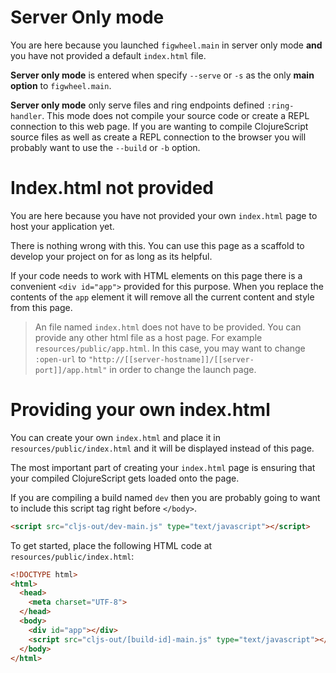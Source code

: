 # Server Only mode

You are here because you launched `figwheel.main` in server only mode
**and** you have not provided a default `index.html` file.

**Server only mode** is entered when specify `--serve` or
`-s` as the only **main option** to `figwheel.main`.

**Server only mode** only serve files and ring endpoints defined
`:ring-handler`. This mode does not compile your source code or create
a REPL connection to this web page. If you are wanting to compile
ClojureScript source files as well as create a REPL connection to the
browser you will probably want to use the `--build` or `-b` option.

# Index.html not provided

You are here because you have not provided your own `index.html` page
to host your application yet.

There is nothing wrong with this. You can use this page as a scaffold
to develop your project on for as long as its helpful.

If your code needs to work with HTML elements on this page there is a
convenient `<div id="app">` provided for this purpose. When you
replace the contents of the `app` element it will remove all the
current content and style from this page.

> An file named `index.html` does not have to be provided. You can
> provide any other html file as a host page. For example
> `resources/public/app.html`. In this case, you may want to change
> `:open-url` to
> `"http://[[server-hostname]]/[[server-port]]/app.html"` in order to
> change the launch page.

# Providing your own index.html

You can create your own `index.html` and place it in
`resources/public/index.html` and it will be displayed instead of this
page.

The most important part of creating your `index.html` page is ensuring
that your compiled ClojureScript gets loaded onto the page.

If you are compiling a build named `dev` then you are probably going
to want to include this script tag right before `</body>`.

```html
<script src="cljs-out/dev-main.js" type="text/javascript"></script>
```

To get started, place the following HTML code at `resources/public/index.html`:

```html
<!DOCTYPE html>
<html>
  <head>
    <meta charset="UTF-8">
  </head>
  <body>
    <div id="app"></div>
    <script src="cljs-out/[build-id]-main.js" type="text/javascript"></script>
  </body>
</html>
```



